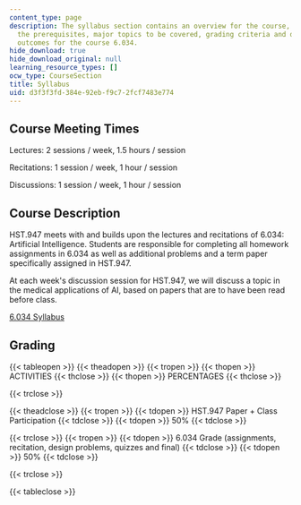 ```yaml
---
content_type: page
description: The syllabus section contains an overview for the course, along with
  the prerequisites, major topics to be covered, grading criteria and desired subject
  outcomes for the course 6.034.
hide_download: true
hide_download_original: null
learning_resource_types: []
ocw_type: CourseSection
title: Syllabus
uid: d3f3f3fd-384e-92eb-f9c7-2fcf7483e774
---
```


Course Meeting Times
--------------------

Lectures: 2 sessions / week, 1.5 hours / session

Recitations: 1 session / week, 1 hour / session

Discussions: 1 session / week, 1 hour / session

Course Description
------------------

HST.947 meets with and builds upon the lectures and recitations of 6.034: Artificial Intelligence. Students are responsible for completing all homework assignments in 6.034 as well as additional problems and a term paper specifically assigned in HST.947.

At each week's discussion session for HST.947, we will discuss a topic in the medical applications of AI, based on papers that are to have been read before class.

[6.034 Syllabus](/courses/6-034-artificial-intelligence-spring-2005/pages/syllabus)

Grading
-------

{{< tableopen >}}
{{< theadopen >}}
{{< tropen >}}
{{< thopen >}}
ACTIVITIES
{{< thclose >}}
{{< thopen >}}
PERCENTAGES
{{< thclose >}}

{{< trclose >}}

{{< theadclose >}}
{{< tropen >}}
{{< tdopen >}}
HST.947 Paper + Class Participation
{{< tdclose >}}
{{< tdopen >}}
50%
{{< tdclose >}}

{{< trclose >}}
{{< tropen >}}
{{< tdopen >}}
6.034 Grade (assignments, recitation, design problems, quizzes and final)
{{< tdclose >}}
{{< tdopen >}}
50%
{{< tdclose >}}

{{< trclose >}}

{{< tableclose >}}